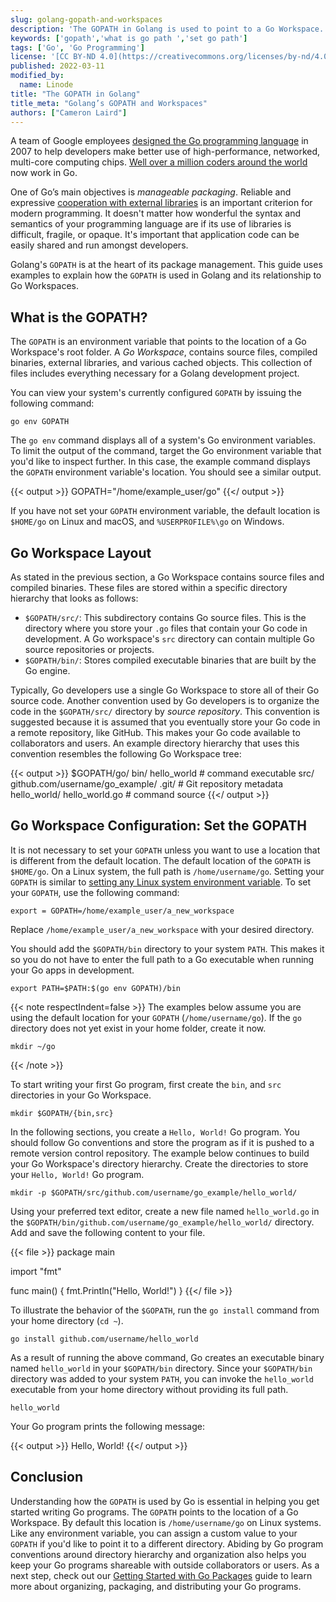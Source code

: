 ```yaml
---
slug: golang-gopath-and-workspaces
description: 'The GOPATH in Golang is used to point to a Go Workspace. The Go Workspace is where you store your Go source code and binary executables. This guide takes a deep dive into the GOPATH.'
keywords: ['gopath','what is go path ','set go path']
tags: ['Go', 'Go Programming']
license: '[CC BY-ND 4.0](https://creativecommons.org/licenses/by-nd/4.0)'
published: 2022-03-11
modified_by:
  name: Linode
title: "The GOPATH in Golang"
title_meta: "Golang’s GOPATH and Workspaces"
authors: ["Cameron Laird"]
---
```


A team of Google employees [designed the Go programming language](https://qarea.com/blog/the-evolution-of-go-a-history-of-success) in 2007 to help developers make better use of high-performance, networked, multi-core computing chips. [Well over a million coders around the world](https://research.swtch.com/gophercount) now work in Go.

One of Go’s main objectives is *manageable packaging*. Reliable and expressive [cooperation with external libraries](https://www.freecodecamp.org/news/code-dependencies-are-the-devil-35ed28b556d/) is an important criterion for modern programming. It doesn't matter how wonderful the syntax and semantics of your programming language are if its use of libraries is difficult, fragile, or opaque. It's important that application code can be easily shared and run amongst developers.

Golang's `GOPATH` is at the heart of its package management. This guide uses examples to explain how the `GOPATH` is used in Golang and its relationship to Go Workspaces.

## What is the GOPATH?

The `GOPATH` is an environment variable that points to the location of a Go Workspace's root folder. A *Go Workspace*, contains source files, compiled binaries, external libraries, and various cached objects. This collection of files includes everything necessary for a Golang development project.

You can view your system's currently configured `GOPATH` by issuing the following command:

    go env GOPATH

The `go env` command displays all of a system's Go environment variables. To limit the output of the command, target the Go environment variable that you'd like to inspect further. In this case, the example command displays the `GOPATH` environment variable's location. You should see a similar output.

{{< output >}}
    GOPATH="/home/example_user/go"
{{</ output >}}

If you have not set your `GOPATH` environment variable, the default location is `$HOME/go` on Linux and macOS, and `%USERPROFILE%\go` on Windows.

## Go Workspace Layout

As stated in the previous section, a Go Workspace contains source files and compiled binaries. These files are stored within a specific directory hierarchy that looks as follows:

- `$GOPATH/src/`: This subdirectory contains Go source files. This is the directory where you store your `.go` files that contain your Go code in development. A Go workspace's `src` directory can contain multiple Go source repositories or projects.
- `$GOPATH/bin/`: Stores compiled executable binaries that are built by the Go engine.

Typically, Go developers use a single Go Workspace to store all of their Go source code. Another convention used by Go developers is to organize the code in the `$GOPATH/src/` directory by *source repository*. This convention is suggested because it is assumed that you eventually store your Go code in a remote repository, like GitHub. This makes your Go code available to collaborators and users. An example directory hierarchy that uses this convention resembles the following Go Workspace tree:

{{< output >}}
$GOPATH/go/
           bin/
               hello_world                          # command executable
           src/
               github.com/username/go_example/
                   .git/                            # Git repository metadata
               hello_world/
                   hello_world.go                   # command source
{{</ output >}}

## Go Workspace Configuration: Set the GOPATH

It is not necessary to set your `GOPATH` unless you want to use a location that is different from the default location. The default location of the `GOPATH` is `$HOME/go`. On a Linux system, the full path is `/home/username/go`. Setting your `GOPATH` is similar to [setting any Linux system environment variable](/docs/guides/how-to-set-linux-environment-variables/). To set your `GOPATH`, use the following command:

    export = GOPATH=/home/example_user/a_new_workspace

Replace `/home/example_user/a_new_workspace` with your desired directory.

You should add the `$GOPATH/bin` directory to your system `PATH`. This makes it so you do not have to enter the full path to a Go executable when running your Go apps in development.

    export PATH=$PATH:$(go env GOPATH)/bin

{{< note respectIndent=false >}}
The examples below assume you are using the default location for your `GOPATH` (`/home/username/go`). If the `go` directory does not yet exist in your home folder, create it now.

    mkdir ~/go
{{< /note >}}

To start writing your first Go program, first create the `bin`, and `src` directories in your Go Workspace.

    mkdir $GOPATH/{bin,src}

In the following sections, you create a `Hello, World!` Go program. You should follow Go conventions and store the program as if it is pushed to a remote version control repository. The example below continues to build your Go Workspace's directory hierarchy. Create the directories to store your `Hello, World!` Go program.

    mkdir -p $GOPATH/src/github.com/username/go_example/hello_world/

Using your preferred text editor, create a new file named `hello_world.go` in the `$GOPATH/bin/github.com/username/go_example/hello_world/` directory. Add and save the following content to your file.

{{< file >}}
package main

import "fmt"

func main() {
    fmt.Println("Hello, World!")
}
{{</ file >}}

To illustrate the behavior of the `$GOPATH`, run the `go install` command from your home directory (`cd ~`).

    go install github.com/username/hello_world

As a result of running the above command, Go creates an executable binary named `hello_world` in your `$GOPATH/bin` directory. Since your `$GOPATH/bin` directory was added to your system `PATH`, you can invoke the `hello_world` executable from your home directory without providing its full path.

    hello_world

Your Go program prints the following message:

{{< output >}}
Hello, World!
{{</ output >}}

## Conclusion

Understanding how the `GOPATH` is used by Go is essential in helping you get started writing Go programs. The `GOPATH` points to the location of a Go Workspace. By default this location is `/home/username/go` on Linux systems. Like any environment variable, you can assign a custom value to your `GOPATH` if you'd like to point it to a different directory. Abiding by Go program conventions around directory hierarchy and organization also helps you keep your Go programs shareable with outside collaborators or users. As a next step, check out our [Getting Started with Go Packages](/docs/guides/getting-started-with-go-packages/) guide to learn more about organizing, packaging, and distributing your Go programs.







